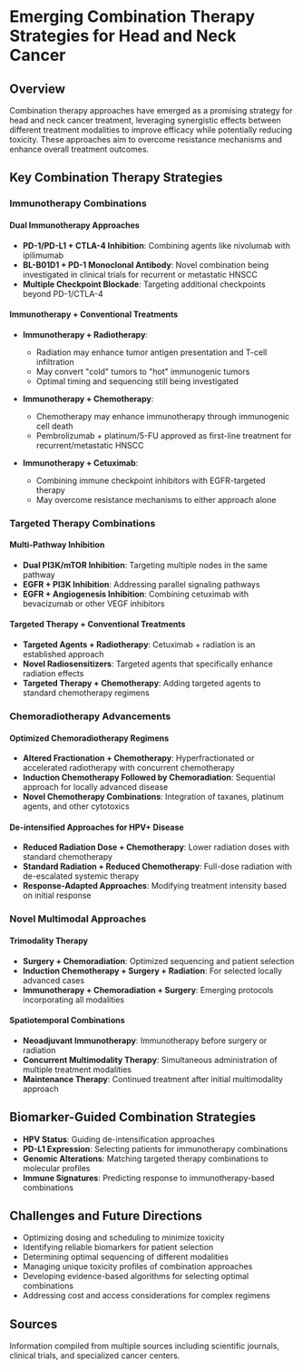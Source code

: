 # Emerging Combination Therapy Strategies for Head and Neck Cancer

## Overview
Combination therapy approaches have emerged as a promising strategy for head and neck cancer treatment, leveraging synergistic effects between different treatment modalities to improve efficacy while potentially reducing toxicity. These approaches aim to overcome resistance mechanisms and enhance overall treatment outcomes.

## Key Combination Therapy Strategies

### Immunotherapy Combinations

#### Dual Immunotherapy Approaches
- **PD-1/PD-L1 + CTLA-4 Inhibition**: Combining agents like nivolumab with ipilimumab
- **BL-B01D1 + PD-1 Monoclonal Antibody**: Novel combination being investigated in clinical trials for recurrent or metastatic HNSCC
- **Multiple Checkpoint Blockade**: Targeting additional checkpoints beyond PD-1/CTLA-4

#### Immunotherapy + Conventional Treatments
- **Immunotherapy + Radiotherapy**: 
  - Radiation may enhance tumor antigen presentation and T-cell infiltration
  - May convert "cold" tumors to "hot" immunogenic tumors
  - Optimal timing and sequencing still being investigated

- **Immunotherapy + Chemotherapy**:
  - Chemotherapy may enhance immunotherapy through immunogenic cell death
  - Pembrolizumab + platinum/5-FU approved as first-line treatment for recurrent/metastatic HNSCC

- **Immunotherapy + Cetuximab**:
  - Combining immune checkpoint inhibitors with EGFR-targeted therapy
  - May overcome resistance mechanisms to either approach alone

### Targeted Therapy Combinations

#### Multi-Pathway Inhibition
- **Dual PI3K/mTOR Inhibition**: Targeting multiple nodes in the same pathway
- **EGFR + PI3K Inhibition**: Addressing parallel signaling pathways
- **EGFR + Angiogenesis Inhibition**: Combining cetuximab with bevacizumab or other VEGF inhibitors

#### Targeted Therapy + Conventional Treatments
- **Targeted Agents + Radiotherapy**: Cetuximab + radiation is an established approach
- **Novel Radiosensitizers**: Targeted agents that specifically enhance radiation effects
- **Targeted Therapy + Chemotherapy**: Adding targeted agents to standard chemotherapy regimens

### Chemoradiotherapy Advancements

#### Optimized Chemoradiotherapy Regimens
- **Altered Fractionation + Chemotherapy**: Hyperfractionated or accelerated radiotherapy with concurrent chemotherapy
- **Induction Chemotherapy Followed by Chemoradiation**: Sequential approach for locally advanced disease
- **Novel Chemotherapy Combinations**: Integration of taxanes, platinum agents, and other cytotoxics

#### De-intensified Approaches for HPV+ Disease
- **Reduced Radiation Dose + Chemotherapy**: Lower radiation doses with standard chemotherapy
- **Standard Radiation + Reduced Chemotherapy**: Full-dose radiation with de-escalated systemic therapy
- **Response-Adapted Approaches**: Modifying treatment intensity based on initial response

### Novel Multimodal Approaches

#### Trimodality Therapy
- **Surgery + Chemoradiation**: Optimized sequencing and patient selection
- **Induction Chemotherapy + Surgery + Radiation**: For selected locally advanced cases
- **Immunotherapy + Chemoradiation + Surgery**: Emerging protocols incorporating all modalities

#### Spatiotemporal Combinations
- **Neoadjuvant Immunotherapy**: Immunotherapy before surgery or radiation
- **Concurrent Multimodality Therapy**: Simultaneous administration of multiple treatment modalities
- **Maintenance Therapy**: Continued treatment after initial multimodality approach

## Biomarker-Guided Combination Strategies
- **HPV Status**: Guiding de-intensification approaches
- **PD-L1 Expression**: Selecting patients for immunotherapy combinations
- **Genomic Alterations**: Matching targeted therapy combinations to molecular profiles
- **Immune Signatures**: Predicting response to immunotherapy-based combinations

## Challenges and Future Directions
- Optimizing dosing and scheduling to minimize toxicity
- Identifying reliable biomarkers for patient selection
- Determining optimal sequencing of different modalities
- Managing unique toxicity profiles of combination approaches
- Developing evidence-based algorithms for selecting optimal combinations
- Addressing cost and access considerations for complex regimens

## Sources
Information compiled from multiple sources including scientific journals, clinical trials, and specialized cancer centers.
